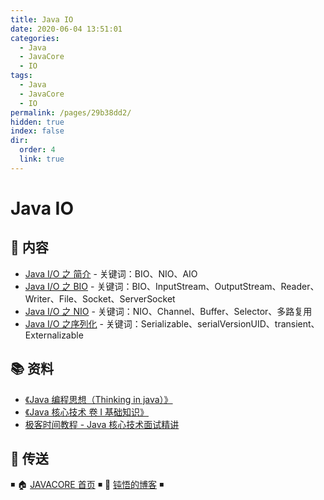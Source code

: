 ```yaml
---
title: Java IO
date: 2020-06-04 13:51:01
categories:
  - Java
  - JavaCore
  - IO
tags:
  - Java
  - JavaCore
  - IO
permalink: /pages/29b38dd2/
hidden: true
index: false
dir:
  order: 4
  link: true
---
```


# Java IO

## 📖 内容

- [Java I/O 之 简介](Java_IO_简介.md) - 关键词：BIO、NIO、AIO
- [Java I/O 之 BIO](Java_IO_BIO.md) - 关键词：BIO、InputStream、OutputStream、Reader、Writer、File、Socket、ServerSocket
- [Java I/O 之 NIO](Java_IO_NIO.md) - 关键词：NIO、Channel、Buffer、Selector、多路复用
- [Java I/O 之序列化](Java_IO_序列化.md) - 关键词：Serializable、serialVersionUID、transient、Externalizable

## 📚 资料

- [《Java 编程思想（Thinking in java）》](https://book.douban.com/subject/2130190/)
- [《Java 核心技术 卷 I 基础知识》](https://book.douban.com/subject/26880667/)
- [极客时间教程 - Java 核心技术面试精讲](https://time.geekbang.org/column/intro/82)

## 🚪 传送

◾ 🏠 [JAVACORE 首页](https://github.com/dunwu/javacore/) ◾ 🎯 [钝悟的博客](https://dunwu.github.io/waterdrop/) ◾